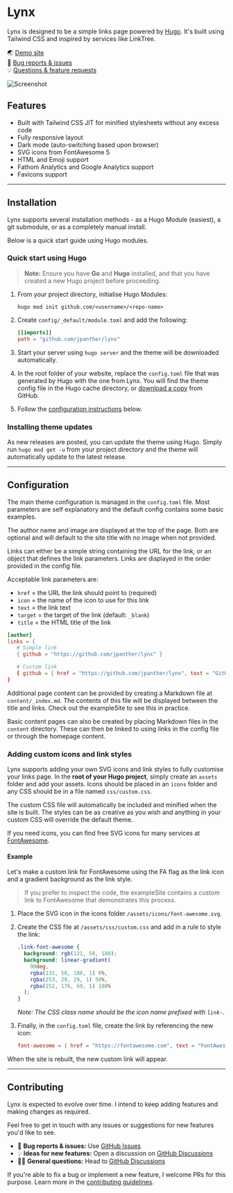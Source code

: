 # Lynx

Lynx is designed to be a simple links page powered by [Hugo](https://gohugo.io). It's built using Tailwind CSS and inspired by services like LinkTree.

🌏 [Demo site](https://jpanther.github.io/lynx/)  
🐛 [Bug reports & issues](https://github.com/jpanther/lynx/issues)  
💡 [Questions & feature requests](https://github.com/jpanther/lynx/discussions)

![Screenshot](https://raw.githubusercontent.com/jpanther/lynx/stable/images/screenshot.png)

## Features

- Built with Tailwind CSS JIT for minified stylesheets without any excess code
- Fully responsive layout
- Dark mode (auto-switching based upon browser)
- SVG icons from FontAwesome 5
- HTML and Emoji support
- Fathom Analytics and Google Analytics support
- Favicons support

---

## Installation

Lynx supports several installation methods - as a Hugo Module (easiest), a git submodule, or as a completely manual install.

Below is a quick start guide using Hugo modules.

### Quick start using Hugo

> **Note:** Ensure you have **Go** and **Hugo** installed, and that you have created a new Hugo project before proceeding.

1. From your project directory, initialise Hugo Modules:

   ```shell
   hugo mod init github.com/<username>/<repo-name>
   ```

2. Create `config/_default/module.toml` and add the following:

   ```toml
   [[imports]]
   path = "github.com/jpanther/lynx"
   ```

3. Start your server using `hugo server` and the theme will be downloaded automatically.

4. In the root folder of your website, replace the `config.toml` file that was generated by Hugo with the one from Lynx. You will find the theme config file in the Hugo cache directory, or [download a copy](https://minhaskamal.github.io/DownGit/#/home?url=https://github.com/jpanther/lynx/tree/stable/config.toml) from GitHub.

5. Follow the [configuration instructions](#configuration) below.

### Installing theme updates

As new releases are posted, you can update the theme using Hugo. Simply run `hugo mod get -u` from your project directory and the theme will automatically update to the latest release.

---

## Configuration

The main theme configuration is managed in the `config.toml` file. Most parameters are self explanatory and the default config contains some basic examples.

The author name and image are displayed at the top of the page. Both are optional and will default to the site title with no image when not provided.

Links can either be a simple string containing the URL for the link, or an object that defines the link parameters. Links are displayed in the order provided in the config file.

Acceptable link parameters are:

- `href` = the URL the link should point to (required)
- `icon` = the name of the icon to use for this link
- `text` = the link text
- `target` = the target of the link (default: `_blank`)
- `title` = the HTML title of the link

```toml
[author]
links = {
   # Simple link
   { github = "https://github.com/jpanther/lynx" }

   # Custom link
   { github = { href = "https://github.com/jpanther/lynx", text = "GitHub Project" } }
}
```

Additional page content can be provided by creating a Markdown file at `content/_index.md`. The contents of this file will be displayed between the title and links. Check out the exampleSite to see this in practice.

Basic content pages can also be created by placing Markdown files in the `content` directory. These can then be linked to using links in the config file or through the homepage content.

### Adding custom icons and link styles

Lynx supports adding your own SVG icons and link styles to fully customise your links page. In the **root of your Hugo project**, simply create an `assets` folder and add your assets. Icons should be placed in an `icons` folder and any CSS should be in a file named `css/custom.css`.

The custom CSS file will automatically be included and minified when the site is built. The styles can be as creative as you wish and anything in your custom CSS will override the default theme.

If you need icons, you can find free SVG icons for many services at [FontAwesome](https://fontawesome.com/icons?d=gallery&p=2&s=brands).

#### Example

Let's make a custom link for FontAwesome using the FA flag as the link icon and a gradient background as the link style.

> If you prefer to inspect the code, the exampleSite contains a custom link to FontAwesome that demonstrates this process.

1. Place the SVG icon in the icons folder `/assets/icons/font-awesome.svg`.
2. Create the CSS file at `/assets/css/custom.css` and add in a rule to style the link:

   ```css
   .link-font-awesome {
     background: rgb(131, 58, 180);
     background: linear-gradient(
       90deg,
       rgba(131, 58, 180, 1) 0%,
       rgba(253, 29, 29, 1) 50%,
       rgba(252, 176, 69, 1) 100%
     );
   }
   ```

   _Note: The CSS class name should be the icon name prefixed with `link-`._

3. Finally, in the `config.toml` file, create the link by referencing the new icon:

   ```toml
   font-awesome = { href = "https://fontawesome.com", text = "FontAwesome" }
   ```

When the site is rebuilt, the new custom link will appear.

---

## Contributing

Lynx is expected to evolve over time. I intend to keep adding features and making changes as required.

Feel free to get in touch with any issues or suggestions for new features you'd like to see.

- 🐛 **Bug reports & issues:** Use [GitHub Issues](https://github.com/jpanther/lynx/issues)
- 💡 **Ideas for new features:** Open a discussion on [GitHub Discussions](https://github.com/jpanther/lynx/discussions)
- 🙋‍♀️ **General questions:** Head to [GitHub Discussions](https://github.com/jpanther/lynx/discussions)

If you're able to fix a bug or implement a new feature, I welcome PRs for this purpose. Learn more in the [contributing guidelines](https://github.com/jpanther/lynx/blob/dev/CONTRIBUTING.md).
